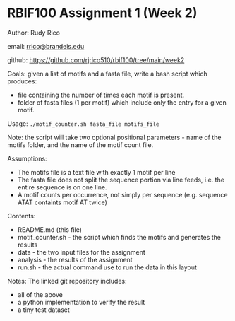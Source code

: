 # RBIF100 Assignment 1 (Week 2)

 Author: Rudy Rico

 email: rrico@brandeis.edu

 github: https://github.com/rjrico510/rbif100/tree/main/week2

 Goals: given a list of motifs and a fasta file, write a bash script which produces:
 - file containing the number of times each motif is present.
 - folder of fasta files (1 per motif) which include only the entry for a given motif.

 Usage:
 `./motif_counter.sh fasta_file motifs_file`

 Note: the script will take two optional positional parameters - name of the motifs folder, and the name of the motif count file.

 Assumptions:
 - The motifs file is a text file with exactly 1 motif per line
 - The fasta file does not split the sequence portion via line feeds, i.e. the entire sequence is on one line.
  - A motif counts per occurrence, not simply per sequence (e.g. sequence ATAT containts motif AT twice)

 Contents:
 - README.md (this file)
 - motif_counter.sh - the script which finds the motifs and generates the results
 - data - the two input files for the assignment
 - analysis - the results of the assignment
 - run.sh - the actual command use to run the data in this layout

 Notes:
 The linked git repository includes:
 - all of the above
 - a python implementation to verify the result
 - a tiny test dataset